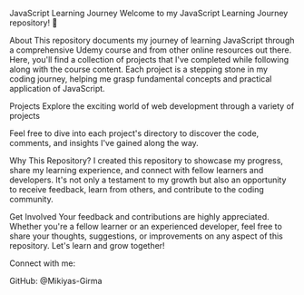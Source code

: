 
JavaScript Learning Journey
Welcome to my JavaScript Learning Journey repository! 🌟

About
This repository documents my journey of learning JavaScript through a comprehensive Udemy course and from other online resources out there. Here, you'll find a collection of projects that I've completed while following along with the course content. Each project is a stepping stone in my coding journey, helping me grasp fundamental concepts and practical application of JavaScript.

Projects
Explore the exciting world of web development through a variety of projects

Feel free to dive into each project's directory to discover the code, comments, and insights I've gained along the way.

Why This Repository?
I created this repository to showcase my progress, share my learning experience, and connect with fellow learners and developers. It's not only a testament to my growth but also an opportunity to receive feedback, learn from others, and contribute to the coding community.

Get Involved
Your feedback and contributions are highly appreciated. Whether you're a fellow learner or an experienced developer, feel free to share your thoughts, suggestions, or improvements on any aspect of this repository. Let's learn and grow together!

Connect with me:

GitHub: @Mikiyas-Girma
